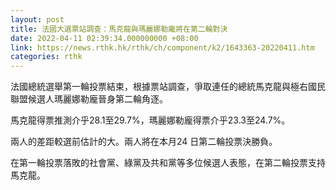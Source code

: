 ```yaml
---
layout: post
title: 法國大選票站調查：馬克龍與瑪麗娜勒龐將在第二輪對決
date: 2022-04-11 02:39:34.000000000 +08:00
link: https://news.rthk.hk/rthk/ch/component/k2/1643363-20220411.htm
categories: rthk
---
```


法國總統選舉第一輪投票結束，根據票站調查，爭取連任的總統馬克龍與極右國民聯盟候選人瑪麗娜勒龐晉身第二輪角逐。

馬克龍得票推測介乎28.1至29.7%，瑪麗娜勒龐得票介乎23.3至24.7%。

兩人的差距較選前估計的大。兩人將在本月24 日第二輪投票決勝負。

在第一輪投票落敗的社會黨、綠黨及共和黨等多位候選人表態，在第二輪投票支持馬克龍。
